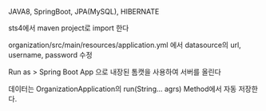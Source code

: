 JAVA8, SpringBoot, JPA(MySQL), HIBERNATE

sts4에서 maven project로 import 한다

organization/src/main/resources/application.yml 에서 datasource의 url, username, password 수정

Run as > Spring Boot App 으로 내장된 톰캣을 사용하여 서버를 올린다

데이터는 OrganizationApplication의 run(String... agrs) Method에서 자동 저장한다.

